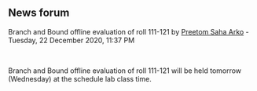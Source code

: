<h2>News forum</h2><a href="https://moodle.cse.buet.ac.bd/user/view.php?id=1764&course=477"></a>
Branch and Bound offline evaluation of roll 111-121
by <a href="https://moodle.cse.buet.ac.bd/user/view.php?id=1764&course=477">Preetom Saha Arko</a> - Tuesday, 22 December 2020, 11:37 PM


 

Branch and Bound offline evaluation of roll 111-121 will be held tomorrow (Wednesday) at the schedule lab class time. <br />







